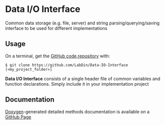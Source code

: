 # Data I/O Interface
Common data storage (e.g. file, server) and string parsing/querying/saving interface to be used for different implementations

## Usage

On a terminal, get the [GitHub code repository](https://github.com/LabDin/Data-IO-Interface) with:

    $ git clone https://github.com/LabDin/Data-IO-Interface [<my_project_folder>]

**Data I/O Interface** consists of a single header file of common variables and function declarations. Simply include it in your implementation project

## Documentation

[Doxygen](http://www.stack.nl/~dimitri/doxygen/)-generated detailed methods documentation is available on a [GitHub Page](https://labdin.github.io/Data-IO-Interface/classDATA__IO__INTERFACE.html)
